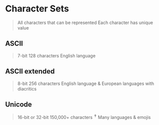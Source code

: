 # Character Sets

> All characters that can be represented
> Each character has unique value

## ASCII

> 7-bit
> 128 characters
> English language

## ASCII extended

> 8-bit
> 256 characters
> English language & European languages with diacritics

## Unicode

> 16-bit or 32-bit
> 150,000+ characters <sup>✝</sup> <!-- superscript/subscript in markdown -->
> Many languages & emojis
